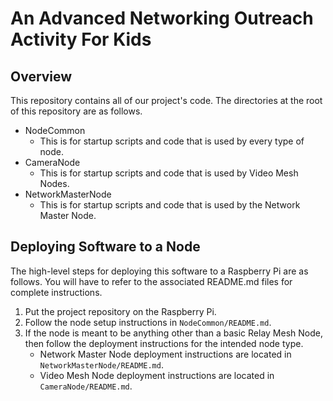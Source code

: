 # An Advanced Networking Outreach Activity For Kids

## Overview

This repository contains all of our project's code. The directories at the root of this repository are as follows.

- NodeCommon
    - This is for startup scripts and code that is used by every type of node.
- CameraNode
    - This is for startup scripts and code that is used by Video Mesh Nodes.
- NetworkMasterNode
    - This is for startup scripts and code that is used by the Network Master Node.

## Deploying Software to a Node

The high-level steps for deploying this software to a Raspberry Pi are as follows. You will have to refer to the associated README.md files for complete instructions.

1. Put the project repository on the Raspberry Pi.
1. Follow the node setup instructions in `NodeCommon/README.md`.
1. If the node is meant to be anything other than a basic Relay Mesh Node, then follow the deployment instructions for the intended node type.
    - Network Master Node deployment instructions are located in `NetworkMasterNode/README.md`.
    - Video Mesh Node deployment instructions are located in `CameraNode/README.md`.